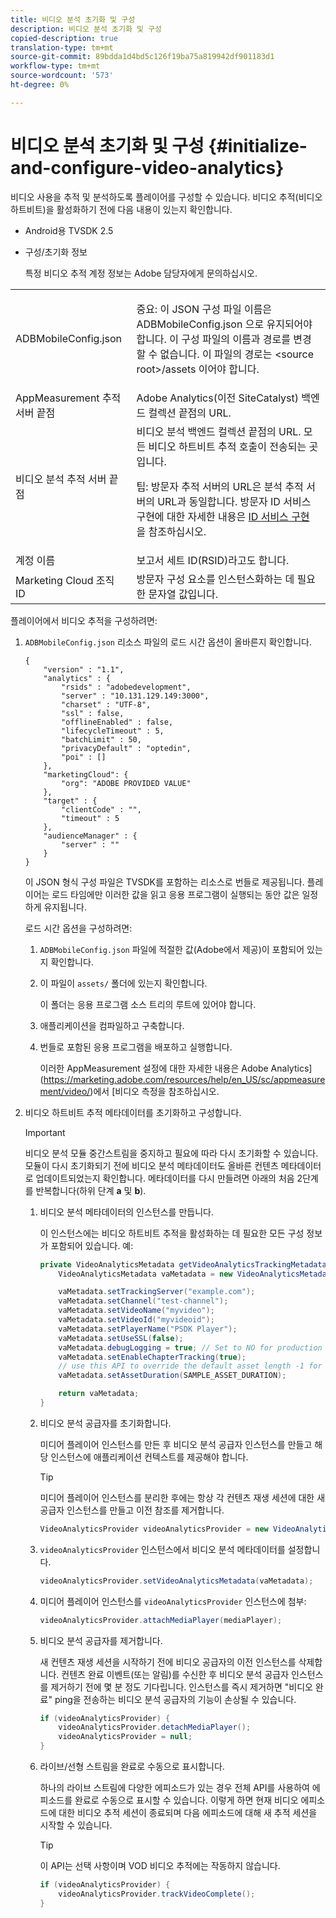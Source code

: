 ```yaml
---
title: 비디오 분석 초기화 및 구성
description: 비디오 분석 초기화 및 구성
copied-description: true
translation-type: tm+mt
source-git-commit: 89bdda1d4bd5c126f19ba75a819942df901183d1
workflow-type: tm+mt
source-wordcount: '573'
ht-degree: 0%

---
```



# 비디오 분석 초기화 및 구성 {#initialize-and-configure-video-analytics}

비디오 사용을 추적 및 분석하도록 플레이어를 구성할 수 있습니다.
비디오 추적(비디오 하트비트)을 활성화하기 전에 다음 내용이 있는지 확인합니다.

* Android용 TVSDK 2.5
* 구성/초기화 정보

   특정 비디오 추적 계정 정보는 Adobe 담당자에게 문의하십시오.

<table id="table_3565328ABBEE4605A92EAE1ADE5D6F84"> 
 <tbody> 
  <tr> 
   <td colname="col1"> <span class="filepath"> ADBMobileConfig.json  </span> </td> 
   <td colname="col2"> <p>중요: 이 JSON 구성 파일 이름은 <span class="filepath"> ADBMobileConfig.json </span>으로 유지되어야 합니다. 이 구성 파일의 이름과 경로를 변경할 수 없습니다. 이 파일의 경로는 <span class="filepath"> &lt;source root&gt;/assets </span>이어야 합니다. </p> </td> 
  </tr> 
  <tr> 
   <td colname="col1"> AppMeasurement 추적 서버 끝점 </td> 
   <td colname="col2"> Adobe Analytics(이전 SiteCatalyst) 백엔드 컬렉션 끝점의 URL. </td> 
  </tr> 
  <tr> 
   <td colname="col1"> 비디오 분석 추적 서버 끝점 </td> 
   <td colname="col2"> 비디오 분석 백엔드 컬렉션 끝점의 URL. 모든 비디오 하트비트 추적 호출이 전송되는 곳입니다. <p>팁: 방문자 추적 서버의 URL은 분석 추적 서버의 URL과 동일합니다. 방문자 ID 서비스 구현에 대한 자세한 내용은 <a href="https://marketing.adobe.com/resources/help/en_US/mcvid/mcvid-setup-target.html" format="html" scope="external"> ID 서비스 구현 </a>을 참조하십시오. </p> </td> 
  </tr> 
  <tr> 
   <td colname="col1"> 계정 이름 </td> 
   <td colname="col2"> 보고서 세트 ID(RSID)라고도 합니다. </td> 
  </tr> 
  <tr> 
   <td colname="col1"> Marketing Cloud 조직 ID </td> 
   <td colname="col2"> 방문자 구성 요소를 인스턴스화하는 데 필요한 문자열 값입니다. </td> 
  </tr> 
 </tbody> 
</table>

플레이어에서 비디오 추적을 구성하려면:

1. `ADBMobileConfig.json` 리소스 파일의 로드 시간 옵션이 올바른지 확인합니다.

   ```
   { 
       "version" : "1.1", 
       "analytics" : { 
           "rsids" : "adobedevelopment", 
           "server" : "10.131.129.149:3000", 
           "charset" : "UTF-8", 
           "ssl" : false, 
           "offlineEnabled" : false, 
           "lifecycleTimeout" : 5, 
           "batchLimit" : 50, 
           "privacyDefault" : "optedin", 
           "poi" : [] 
       }, 
       "marketingCloud": { 
           "org": "ADOBE PROVIDED VALUE"  
       }, 
       "target" : { 
           "clientCode" : "", 
           "timeout" : 5 
       }, 
       "audienceManager" : { 
           "server" : "" 
       } 
   }
   ```

   이 JSON 형식 구성 파일은 TVSDK를 포함하는 리소스로 번들로 제공됩니다. 플레이어는 로드 타임에만 이러한 값을 읽고 응용 프로그램이 실행되는 동안 값은 일정하게 유지됩니다.

   로드 시간 옵션을 구성하려면:


   1. `ADBMobileConfig.json` 파일에 적절한 값(Adobe에서 제공)이 포함되어 있는지 확인합니다.
   1. 이 파일이 `assets/` 폴더에 있는지 확인합니다.

      이 폴더는 응용 프로그램 소스 트리의 루트에 있어야 합니다.

   1. 애플리케이션을 컴파일하고 구축합니다.
   1. 번들로 포함된 응용 프로그램을 배포하고 실행합니다.

      이러한 AppMeasurement 설정에 대한 자세한 내용은 Adobe Analytics](https://marketing.adobe.com/resources/help/en_US/sc/appmeasurement/video/)에서 [비디오 측정을 참조하십시오.

1. 비디오 하트비트 추적 메타데이터를 초기화하고 구성합니다.

   >[!IMPORTANT]
   >
   >비디오 분석 모듈 중간스트림을 중지하고 필요에 따라 다시 초기화할 수 있습니다. 모듈이 다시 초기화되기 전에 비디오 분석 메타데이터도 올바른 컨텐츠 메타데이터로 업데이트되었는지 확인합니다. 메타데이터를 다시 만들려면 아래의 처음 2단계를 반복합니다(하위 단계 **a** 및 **b**).

   1. 비디오 분석 메타데이터의 인스턴스를 만듭니다.

      이 인스턴스에는 비디오 하트비트 추적을 활성화하는 데 필요한 모든 구성 정보가 포함되어 있습니다. 예:

      ```java
      private VideoAnalyticsMetadata getVideoAnalyticsTrackingMetadata() { 
          VideoAnalyticsMetadata vaMetadata = new VideoAnalyticsMetadata(); 
      
          vaMetadata.setTrackingServer("example.com"); 
          vaMetadata.setChannel("test-channel"); 
          vaMetadata.setVideoName("myvideo"); 
          vaMetadata.setVideoId("myvideoid"); 
          vaMetadata.setPlayerName("PSDK Player"); 
          vaMetadata.setUseSSL(false); 
          vaMetadata.debugLogging = true; // Set to NO for production deployment. 
          vaMetadata.setEnableChapterTracking(true); 
          // use this API to override the default asset length -1 for live streams 
          vaMetadata.setAssetDuration(SAMPLE_ASSET_DURATION); 
      
          return vaMetadata; 
      }
      ```

   1. 비디오 분석 공급자를 초기화합니다.

      미디어 플레이어 인스턴스를 만든 후 비디오 분석 공급자 인스턴스를 만들고 해당 인스턴스에 애플리케이션 컨텍스트를 제공해야 합니다.

      >[!TIP]
      >
      >미디어 플레이어 인스턴스를 분리한 후에는 항상 각 컨텐츠 재생 세션에 대한 새 공급자 인스턴스를 만들고 이전 참조를 제거합니다.

      ```java
      VideoAnalyticsProvider videoAnalyticsProvider = new VideoAnalyticsProvider(appContext); 
      ```

   1. `videoAnalyticsProvider` 인스턴스에서 비디오 분석 메타데이터를 설정합니다.

      ```java
      videoAnalyticsProvider.setVideoAnalyticsMetadata(vaMetadata);
      ```

   1. 미디어 플레이어 인스턴스를 `videoAnalyticsProvider` 인스턴스에 첨부:

      ```java
      videoAnalyticsProvider.attachMediaPlayer(mediaPlayer); 
      ```

   1. 비디오 분석 공급자를 제거합니다.

      새 컨텐츠 재생 세션을 시작하기 전에 비디오 공급자의 이전 인스턴스를 삭제합니다. 컨텐츠 완료 이벤트(또는 알림)를 수신한 후 비디오 분석 공급자 인스턴스를 제거하기 전에 몇 분 정도 기다립니다. 인스턴스를 즉시 제거하면 &quot;비디오 완료&quot; ping을 전송하는 비디오 분석 공급자의 기능이 손상될 수 있습니다.

      ```java
      if (videoAnalyticsProvider) { 
          videoAnalyticsProvider.detachMediaPlayer(); 
          videoAnalyticsProvider = null; 
      }
      ```

   1. 라이브/선형 스트림을 완료로 수동으로 표시합니다.

      하나의 라이브 스트림에 다양한 에피소드가 있는 경우 전체 API를 사용하여 에피소드를 완료로 수동으로 표시할 수 있습니다. 이렇게 하면 현재 비디오 에피소드에 대한 비디오 추적 세션이 종료되며 다음 에피소드에 대해 새 추적 세션을 시작할 수 있습니다.

      >[!TIP]
      >
      >이 API는 선택 사항이며 VOD 비디오 추적에는 작동하지 않습니다.

      ```java
      if (videoAnalyticsProvider) { 
          videoAnalyticsProvider.trackVideoComplete();    
      }
      ```

